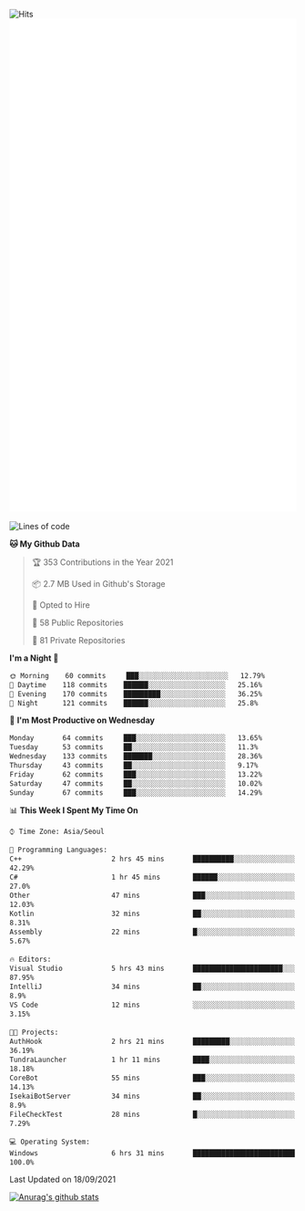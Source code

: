 ![Hits](https://hits.seeyoufarm.com/api/count/incr/badge.svg?url=https%3A%2F%2Fgithub.com%2Fkokose1234&count_bg=%2379C83D&title_bg=%23555555&icon=apple.svg&icon_color=%23E7E7E7&title=hits&edge_flat=false)
<br/>
![Metrics](https://github.com/kokose1234/kokose1234/blob/main/github-metrics.svg)

<!--START_SECTION:waka-->
![Lines of code](https://img.shields.io/badge/From%20Hello%20World%20I%27ve%20Written-12.4%20million%20lines%20of%20code-blue)

**🐱 My Github Data** 

> 🏆 353 Contributions in the Year 2021
 > 
> 📦 2.7 MB Used in Github's Storage 
 > 
> 💼 Opted to Hire
 > 
> 📜 58 Public Repositories 
 > 
> 🔑 81 Private Repositories  
 > 
**I'm a Night 🦉** 

```text
🌞 Morning    60 commits     ███░░░░░░░░░░░░░░░░░░░░░░   12.79% 
🌆 Daytime    118 commits    ██████░░░░░░░░░░░░░░░░░░░   25.16% 
🌃 Evening    170 commits    █████████░░░░░░░░░░░░░░░░   36.25% 
🌙 Night      121 commits    ██████░░░░░░░░░░░░░░░░░░░   25.8%

```
📅 **I'm Most Productive on Wednesday** 

```text
Monday       64 commits     ███░░░░░░░░░░░░░░░░░░░░░░   13.65% 
Tuesday      53 commits     ██░░░░░░░░░░░░░░░░░░░░░░░   11.3% 
Wednesday    133 commits    ███████░░░░░░░░░░░░░░░░░░   28.36% 
Thursday     43 commits     ██░░░░░░░░░░░░░░░░░░░░░░░   9.17% 
Friday       62 commits     ███░░░░░░░░░░░░░░░░░░░░░░   13.22% 
Saturday     47 commits     ██░░░░░░░░░░░░░░░░░░░░░░░   10.02% 
Sunday       67 commits     ███░░░░░░░░░░░░░░░░░░░░░░   14.29%

```


📊 **This Week I Spent My Time On** 

```text
⌚︎ Time Zone: Asia/Seoul

💬 Programming Languages: 
C++                      2 hrs 45 mins       ██████████░░░░░░░░░░░░░░░   42.29% 
C#                       1 hr 45 mins        ██████░░░░░░░░░░░░░░░░░░░   27.0% 
Other                    47 mins             ███░░░░░░░░░░░░░░░░░░░░░░   12.03% 
Kotlin                   32 mins             ██░░░░░░░░░░░░░░░░░░░░░░░   8.31% 
Assembly                 22 mins             █░░░░░░░░░░░░░░░░░░░░░░░░   5.67%

🔥 Editors: 
Visual Studio            5 hrs 43 mins       ██████████████████████░░░   87.95% 
IntelliJ                 34 mins             ██░░░░░░░░░░░░░░░░░░░░░░░   8.9% 
VS Code                  12 mins             ░░░░░░░░░░░░░░░░░░░░░░░░░   3.15%

🐱‍💻 Projects: 
AuthHook                 2 hrs 21 mins       █████████░░░░░░░░░░░░░░░░   36.19% 
TundraLauncher           1 hr 11 mins        ████░░░░░░░░░░░░░░░░░░░░░   18.18% 
CoreBot                  55 mins             ███░░░░░░░░░░░░░░░░░░░░░░   14.13% 
IsekaiBotServer          34 mins             ██░░░░░░░░░░░░░░░░░░░░░░░   8.9% 
FileCheckTest            28 mins             █░░░░░░░░░░░░░░░░░░░░░░░░   7.29%

💻 Operating System: 
Windows                  6 hrs 31 mins       █████████████████████████   100.0%

```


 Last Updated on 18/09/2021
<!--END_SECTION:waka-->

[![Anurag's github stats](https://github-readme-stats.vercel.app/api?username=kokose1234&theme=dracula)](https://github.com/anuraghazra/github-readme-stats)



	
